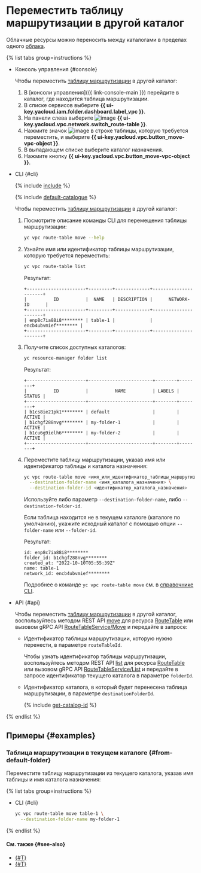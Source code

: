 # Переместить таблицу маршрутизации в другой каталог

Облачные ресурсы можно переносить между каталогами в пределах одного [облака](../../resource-manager/concepts/resources-hierarchy.md).

{% list tabs group=instructions %}

- Консоль управления {#console}

  Чтобы переместить [таблицу маршрутизации](../concepts/static-routes.md) в другой каталог:

  1. В [консоли управления]({{ link-console-main }}) перейдите в каталог, где находится таблица маршрутизации.
  1. В списке сервисов выберите **{{ ui-key.yacloud.iam.folder.dashboard.label_vpc }}**.
  1. На панели слева выберите ![image](../../_assets/console-icons/route.svg) **{{ ui-key.yacloud.vpc.network.switch_route-table }}**.
  1. Нажмите значок ![image](../../_assets/console-icons/ellipsis.svg) в строке таблицы, которую требуется переместить, и выберите **{{ ui-key.yacloud.vpc.button_move-vpc-object }}**.
  1. В выпадающем списке выберите каталог назначения.
  1. Нажмите кнопку **{{ ui-key.yacloud.vpc.button_move-vpc-object }}**.

- CLI {#cli}

  {% include [include](../../_includes/cli-install.md) %}

  {% include [default-catalogue](../../_includes/default-catalogue.md) %}

  Чтобы переместить [таблицу маршрутизации](../concepts/static-routes.md) в другой каталог:

  1. Посмотрите описание команды CLI для перемещения таблицы маршрутизации:

      ```bash
      yc vpc route-table move --help
      ```

  1. Узнайте имя или идентификатор таблицы маршрутизации, которую требуется переместить:

      ```bash
      yc vpc route-table list
      ```
      Результат:
      ```text
      +----------------------+---------+-------------+----------------------+
      |          ID          |  NAME   | DESCRIPTION |      NETWORK-ID      |
      +----------------------+---------+-------------+----------------------+
      | enp8c7ia88i8******** | table-1 |             | encb4ubvmief******** |
      +----------------------+---------+-------------+----------------------+
      ```

  1. Получите список доступных каталогов:

      ```bash
      yc resource-manager folder list
      ```

      Результат:
      ```text
      +----------------------+------------------------+--------+--------+
      |          ID          |          NAME          | LABELS | STATUS |
      +----------------------+------------------------+--------+--------+
      | b1cs8ie21pk1******** | default                |        | ACTIVE |
      | b1chgf288nvg******** | my-folder-1            |        | ACTIVE |
      | b1cu6g9ielh6******** | my-folder-2            |        | ACTIVE |
      +----------------------+------------------------+--------+--------+
      ```

  1. Переместите таблицу маршрутизации, указав имя или идентификатор таблицы и каталога назначения:

     ```bash
     yc vpc route-table move <имя_или_идентификатор_таблицы_маршрутизации> \
       --destination-folder-name <имя_каталога_назначения> \
       --destination-folder-id <идентификатор_каталога_назначения>
     ```
     Используйте либо параметр `--destination-folder-name`, либо `--destination-folder-id`.

     Если таблица находится не в текущем каталоге (каталоге по умолчанию), укажите исходный каталог с помощью опции `--folder-name` или `--folder-id`.

     Результат:
     ```text
     id: enp8c7ia88i8********
     folder_id: b1chgf288nvg********
     created_at: "2022-10-10T05:55:39Z"
     name: table-1
     network_id: encb4ubvmief********
     ```
     Подробнее о команде `yc vpc route-table move` см. в [справочнике CLI](../../cli/cli-ref/managed-services/vpc/route-table/move.md).

- API {#api}

  Чтобы переместить [таблицу маршрутизации](../concepts/static-routes.md) в другой каталог, воспользуйтесь методом REST API [move](../api-ref/RouteTable/move.md) для ресурса [RouteTable](../api-ref/RouteTable/index.md) или вызовом gRPC API [RouteTableService/Move](../api-ref/grpc/route_table_service.md#Move) и передайте в запросе:

  * Идентификатор таблицы маршрутизации, которую нужно перенести, в параметре `routeTableId`.

    Чтобы узнать идентификатор таблицы маршрутизации, воспользуйтесь методом REST API [list](../api-ref/RouteTable/list) для ресурса [RouteTable](../api-ref/RouteTable/index.md) или вызовом gRPC API [RouteTableService/List](../api-ref/grpc/route_table_service.md#List) и передайте в запросе идентификатор текущего каталога в параметре `folderId`.

  * Идентификатор каталога, в который будет перенесена таблица маршрутизации, в параметре `destinationFolderId`.

    {% include [get-catalog-id](../../_includes/get-catalog-id.md) %}

{% endlist %}

## Примеры {#examples}

### Таблица маршрутизации в текущем каталоге {#from-default-folder}

Переместите таблицу маршрутизации из текущего каталога, указав имя таблицы и имя каталога назначения:

{% list tabs group=instructions %}

- CLI {#cli}

  ```bash
  yc vpc route-table move table-1 \
    --destination-folder-name my-folder-1
  ```

{% endlist %}


#### См. также {#see-also}

* [{#T}](network-move.md)
* [{#T}](subnet-move.md)

